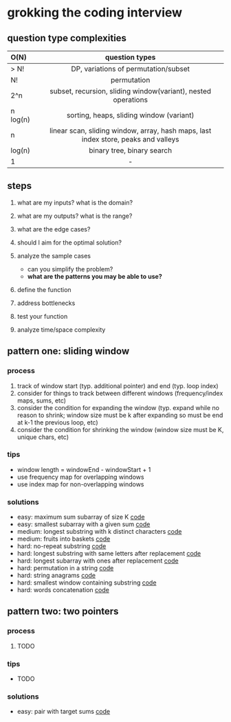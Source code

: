# grokking the coding interview

## question type complexities

| O(N)           | question types     |
| :------------- | :----------: |
| > N! | DP, variations of permutation/subset |
| N!   | permutation |
| 2^n | subset, recursion, sliding window(variant), nested operations |
| n log(n) | sorting, heaps, sliding window (variant) |
| n | linear scan, sliding window, array, hash maps, last index store, peaks and valleys |
| log(n) | binary tree, binary search |
| 1 | - |

## steps

1. what are my inputs? what is the domain?
2. what are my outputs? what is the range?
3. what are the edge cases?
4. should I aim for the optimal solution?
5. analyze the sample cases
    - can you simplify the problem?
    - **what are the patterns you may be able to use?**

6. define the function
7. address bottlenecks
8. test your function
9. analyze time/space complexity

## pattern one: sliding window

### process

1. track of window start (typ. additional pointer) and end (typ. loop index)
2. consider for things to track between different windows (frequency/index maps, sums, etc)
3. consider the condition for expanding the window (typ. expand while no reason to shrink; window size must be k after expanding so must be end at k-1 the previous loop, etc)
4. consider the condition for shrinking the window (window size must be K, unique chars, etc)

### tips

- window length = windowEnd - windowStart + 1
- use frequency map for overlapping windows
- use index map for non-overlapping windows

### solutions

- easy: maximum sum subarray of size K [code](code/MaxSumSubArrayOfSizeK.md)
- easy: smallest subarray with a given sum [code](code/MinSizeSubArraySum.md)
- medium: longest substring with k distinct characters [code](code/LongestSubstringKDistinct.md)
- medium: fruits into baskets [code](code/MaxFruitCountOf2Types.md)
- hard: no-repeat substring [code](code/NoRepeatSubstring.md)
- hard: longest substring with same letters after replacement [code](code/CharacterReplacement.md)
- hard: longest subarray with ones after replacement [code](code/ReplacingOnes.md)
- hard: permutation in a string [code](code/StringPermutation.md)
- hard: string anagrams [code](code/StringAnagrams.md)
- hard: smallest window containing substring [code](code/MinimumWindowSubstring.md)
- hard: words concatenation [code](code/WordConcatenation.md)

## pattern two: two pointers

### process

1. TODO

### tips

- TODO

### solutions

- easy: pair with target sums [code]()
